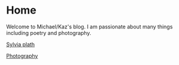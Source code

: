 # Home
Welcome to Michael/Kaz's blog. I am passionate about many things including poetry and photography.

[Sylvia plath](./Sylvia-Plath.html)

[Photography](./Photography.html)
